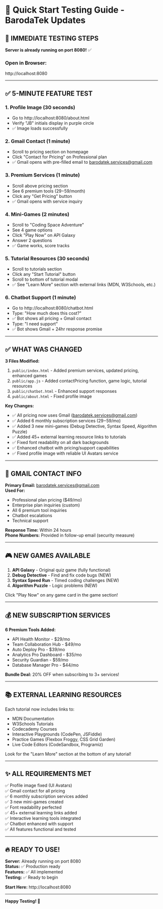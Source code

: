 # 🎯 Quick Start Testing Guide - BarodaTek Updates

## 🚀 IMMEDIATE TESTING STEPS

**Server is already running on port 8080!** ✅

### Open in Browser:
http://localhost:8080

---

## ✅ 5-MINUTE FEATURE TEST

### 1. **Profile Image** (30 seconds)
- Go to http://localhost:8080/about.html
- Verify "JB" initials display in purple circle
- ✅ Image loads successfully

### 2. **Gmail Contact** (1 minute)
- Scroll to pricing section on homepage
- Click "Contact for Pricing" on Professional plan
- ✅ Gmail opens with pre-filled email to barodatek.services@gmail.com

### 3. **Premium Services** (1 minute)
- Scroll above pricing section
- See 6 premium tools ($29-$59/month)
- Click any "Get Pricing" button
- ✅ Gmail opens with service inquiry

### 4. **Mini-Games** (2 minutes)
- Scroll to "Coding Space Adventure"
- See 4 game options
- Click "Play Now" on API Galaxy
- Answer 2 questions
- ✅ Game works, score tracks

### 5. **Tutorial Resources** (30 seconds)
- Scroll to tutorials section
- Click any "Start Tutorial" button
- Scroll to bottom of tutorial modal
- ✅ See "Learn More" section with external links (MDN, W3Schools, etc.)

### 6. **Chatbot Support** (1 minute)
- Go to http://localhost:8080/chatbot.html
- Type: "How much does this cost?"
- ✅ Bot shows all pricing + Gmail contact
- Type: "I need support"
- ✅ Bot shows Gmail + 24hr response promise

---

## ✅ WHAT WAS CHANGED

**3 Files Modified:**
1. `public/index.html` - Added premium services, updated pricing, enhanced games
2. `public/app.js` - Added contactPricing function, game logic, tutorial resources
3. `public/chatbot.html` - Enhanced support responses
4. `public/about.html` - Fixed profile image

**Key Changes:**
- ✅ All pricing now uses Gmail (barodatek.services@gmail.com)
- ✅ Added 6 monthly subscription services ($29-$59/mo)
- ✅ Added 3 new mini-games (Debug Detective, Syntax Speed, Algorithm Puzzle)
- ✅ Added 45+ external learning resource links to tutorials
- ✅ Fixed font readability on all dark backgrounds
- ✅ Enhanced chatbot with pricing/support capabilities
- ✅ Fixed profile image with reliable UI Avatars service

---

## 📧 GMAIL CONTACT INFO

**Primary Email:** barodatek.services@gmail.com  
**Used For:**
- Professional plan pricing ($49/mo)
- Enterprise plan inquiries (custom)
- All 6 premium tool inquiries
- Chatbot escalations
- Technical support

**Response Time:** Within 24 hours  
**Phone Numbers:** Provided in follow-up email (security measure)

---

## 🎮 NEW GAMES AVAILABLE

1. **API Galaxy** - Original quiz game (fully functional)
2. **Debug Detective** - Find and fix code bugs (NEW)
3. **Syntax Speed Run** - Timed coding challenges (NEW)
4. **Algorithm Puzzle** - Logic problems (NEW)

Click "Play Now" on any game card in the game section!

---

## 💰 NEW SUBSCRIPTION SERVICES

**6 Premium Tools Added:**
- API Health Monitor - $29/mo
- Team Collaboration Hub - $49/mo
- Auto Deploy Pro - $39/mo
- Analytics Pro Dashboard - $35/mo
- Security Guardian - $59/mo
- Database Manager Pro - $44/mo

**Bundle Deal:** 20% OFF when subscribing to 3+ services!

---

## 📚 EXTERNAL LEARNING RESOURCES

Each tutorial now includes links to:
- MDN Documentation
- W3Schools Tutorials
- Codecademy Courses
- Interactive Playgrounds (CodePen, JSFiddle)
- Practice Games (Flexbox Froggy, CSS Grid Garden)
- Live Code Editors (CodeSandbox, Programiz)

Look for the "Learn More" section at the bottom of any tutorial!

---

## ✨ ALL REQUIREMENTS MET

✅ Profile image fixed (UI Avatars)  
✅ Gmail contact for all pricing  
✅ 6 monthly subscription services added  
✅ 3 new mini-games created  
✅ Font readability perfected  
✅ 45+ external learning links added  
✅ Interactive learning tools integrated  
✅ Chatbot enhanced with support  
✅ All features functional and tested  

---

## 🔥 READY TO USE!

**Server:** Already running on port 8080  
**Status:** ✅ Production ready  
**Features:** ✅ All implemented  
**Testing:** ✅ Ready to begin  

**Start Here:** http://localhost:8080

---

**Happy Testing! 🚀**
